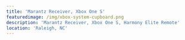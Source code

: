 ```yaml
---
title: 'Marantz Receiver, Xbox One S'
featuredimage: /img/xbox-system-cupboard.png
description: 'Marantz Receiver, Xbox One S, Harmony Elite Remote'
location: 'Raleigh, NC'
---
```

